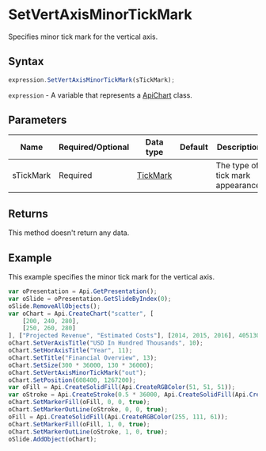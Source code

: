 # SetVertAxisMinorTickMark

Specifies minor tick mark for the vertical axis.

## Syntax

```javascript
expression.SetVertAxisMinorTickMark(sTickMark);
```

`expression` - A variable that represents a [ApiChart](../ApiChart.md) class.

## Parameters

| **Name** | **Required/Optional** | **Data type** | **Default** | **Description** |
| ------------- | ------------- | ------------- | ------------- | ------------- |
| sTickMark | Required | [TickMark](../../Enumeration/TickMark.md) |  | The type of tick mark appearance. |

## Returns

This method doesn't return any data.

## Example

This example specifies the minor tick mark for the vertical axis.

```javascript editor-pptx
var oPresentation = Api.GetPresentation();
var oSlide = oPresentation.GetSlideByIndex(0);
oSlide.RemoveAllObjects();
var oChart = Api.CreateChart("scatter", [
	[200, 240, 280],
	[250, 260, 280]
], ["Projected Revenue", "Estimated Costs"], [2014, 2015, 2016], 4051300, 2347595, 24);
oChart.SetVerAxisTitle("USD In Hundred Thousands", 10);
oChart.SetHorAxisTitle("Year", 11);
oChart.SetTitle("Financial Overview", 13);
oChart.SetSize(300 * 36000, 130 * 36000);
oChart.SetVertAxisMinorTickMark("out");
oChart.SetPosition(608400, 1267200);
var oFill = Api.CreateSolidFill(Api.CreateRGBColor(51, 51, 51));
var oStroke = Api.CreateStroke(0.5 * 36000, Api.CreateSolidFill(Api.CreateRGBColor(51, 51, 51)));
oChart.SetMarkerFill(oFill, 0, 0, true);
oChart.SetMarkerOutLine(oStroke, 0, 0, true);
oFill = Api.CreateSolidFill(Api.CreateRGBColor(255, 111, 61));
oChart.SetMarkerFill(oFill, 1, 0, true);
oChart.SetMarkerOutLine(oStroke, 1, 0, true);
oSlide.AddObject(oChart);
```
